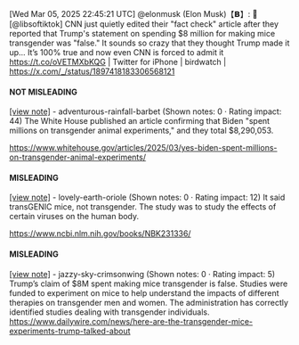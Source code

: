 [Wed Mar 05, 2025 22:45:21 UTC] @elonmusk (Elon Musk)【𝗕】: 🤨 [@libsoftiktok] CNN just quietly edited their "fact check" article after they reported that Trump's statement on spending $8 million for making mice transgender was "false." It sounds so crazy that they thought Trump made it up… It’s 100% true and now even CNN is forced to admit it https://t.co/oVETMXbKQG | Twitter for iPhone | birdwatch | https://x.com/_/status/1897418183306568121

#### NOT MISLEADING

[[view note]](https://x.com/i/birdwatch/n/1897509738708926544) - adventurous-rainfall-barbet (Shown notes: 0 · Rating impact: 44)
The White House published an article confirming that Biden "spent millions on transgender animal experiments," and they total $8,290,053.

https://www.whitehouse.gov/articles/2025/03/yes-biden-spent-millions-on-transgender-animal-experiments/ 

#### MISLEADING

[[view note]](https://x.com/i/birdwatch/n/1897502213964226724) - lovely-earth-oriole (Shown notes: 0 · Rating impact: 12)
It said transGENIC mice, not transgender. The study was to study the effects of certain viruses on the human body.

https://www.ncbi.nlm.nih.gov/books/NBK231336/

#### MISLEADING

[[view note]](https://x.com/i/birdwatch/n/1897651469957877814) - jazzy-sky-crimsonwing (Shown notes: 0 · Rating impact: 5)
Trump’s claim of $8M spent making mice transgender is false. Studies were funded to experiment on mice to help understand the impacts of different therapies on transgender men and women. The administration has correctly identified studies dealing with transgender individuals. 
https://www.dailywire.com/news/here-are-the-transgender-mice-experiments-trump-talked-about
